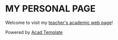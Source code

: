 # MY PERSONAL PAGE

Welcome to visit my [teacher's academic web page](https://lhmd.top/)!

Powered by [Acad Template](https://rayeren.github.io/acad-homepage.github.io/)

